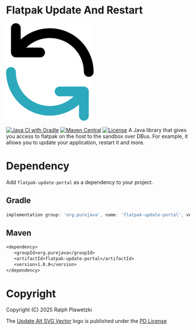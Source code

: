 # Flatpak Update And Restart
![FlatpakUpdateAndRestart](FlatpakUpdateAndRestart.png)

[![Java CI with Gradle](https://github.com/purejava/FlatpakUpdateAndRestart/actions/workflows/build_main.yml/badge.svg)](https://github.com/purejava/FlatpakUpdateAndRestart/actions/workflows/build_main.yml)
[![Maven Central](https://img.shields.io/maven-central/v/org.purejava/flatpak-update-portal.svg?label=Maven%20Central)](https://central.sonatype.com/search?q=flatpak-update-portal&smo=true&namespace=org.purejava)
[![License](https://img.shields.io/github/license/purejava/FlatpakUpdateAndRestart.svg)](https://github.com/purejava/FlatpakUpdateAndRestart/blob/master/LICENSE)
A Java library that gives you access to flatpak on the host to the sandbox over DBus. For example, it allows you to update your application, restart it and more.

# Dependency
Add `flatpak-update-portal` as a dependency to your project.

## Gradle
```gradle
implementation group: 'org.purejava', name: 'flatpak-update-portal', version: '1.0.0'
```
## Maven

```maven
<dependency>
   <groupId>org.purejava</groupId>
   <artifactId>flatpak-update-portal</artifactId>
   <version>1.0.0</version>
</dependency>
```

# Copyright
Copyright (C) 2025 Ralph Plawetzki

The [Update Alt SVG Vector](https://www.svgrepo.com/svg/466759/update-alt) logo is published under the [PD License](https://www.svgrepo.com/page/licensing/#PD)